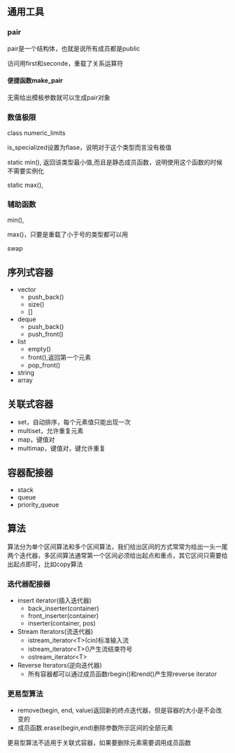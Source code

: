 ## 通用工具

### pair

pair是一个结构体，也就是说所有成员都是public

访问用first和seconde，重载了关系运算符

#### 便捷函数make_pair

无需给出模板参数就可以生成pair对象

### 数值极限

class numeric_limits

is_specialized设置为flase，说明对于这个类型而言没有极值

static min(), 返回该类型最小值,而且是静态成员函数，说明使用这个函数的时候不需要实例化

static max(),

### 辅助函数

min(),

max()，只要是重载了小于号的类型都可以用

swap

## 序列式容器

- vector
  - push_back()
  - size()
  - []
- deque
  - push_back()
  - push_front()
- list
  - empty()
  - front(),返回第一个元素
  - pop_front()
- string
- array

## 关联式容器

- set，自动排序，每个元素值只能出现一次
- multiset，允许重复元素
- map，键值对
- multimap，键值对，键允许重复

## 容器配接器

- stack
- queue
- priority_queue

## 算法

算法分为单个区间算法和多个区间算法，我们给出区间的方式常常为给出一头一尾两个迭代器，多区间算法通常第一个区间必须给出起点和重点，其它区间只需要给出起点即可，比如copy算法

### 迭代器配接器

- insert iterator(插入迭代器)
  - back_inserter(container)
  - front_inserter(container)
  - inserter(container, pos)
- Stream Iterators(流迭代器)
  - istream_iterator\<T>(cin)标准输入流
  - istream_iterator\<T>()产生流结束符号
  - ostream_iterator\<T>
- Reverse Iterators(逆向迭代器)
  - 所有容器都可以通过成员函数rbegin()和rend()产生除reverse iterator

### 更易型算法

- remove(begin, end, value)返回新的终点迭代器，但是容器的大小是不会改变的
- 成员函数.erase(begin,end)删除参数所示区间的全部元素

更易型算法不适用于关联式容器，如果要删除元素需要调用成员函数

